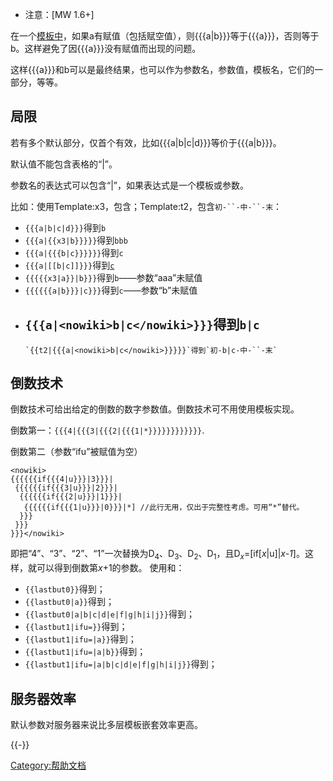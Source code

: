   - 注意：\[MW 1.6+\]

在一个[模板中](https://zh.wikipedia.org/wiki/Help:模板 "wikilink")，如果a有赋值（包括赋空值），则{{{a|b}}}等于{{{a}}}，否则等于b。这样避免了因{{{a}}}没有赋值而出现的问题。

这样{{{a}}}和b可以是最终结果，也可以作为参数名，参数值，模板名，它们的一部分，等等。

## 局限

若有多个默认部分，仅首个有效，比如{{{a|b|c|d}}}等价于{{{a|b}}}。

默认值不能包含表格的“|”。

参数名的表达式可以包含“|”，如果表达式是一个模板或参数。

比如：使用Template:x3，包含；Template:t2，包含`初-``-中-``-末`：

  - `{{{a|b|c|d}}}`得到`b`
  - `{{{a|{{x3|b}}}}}`得到`bbb`
  - `{{{a|{{{b|c}}}}}}`得到`c`
  - `{{{a|[[b|c]]}}}`得到[`c`](../Page/b.md "wikilink")
  - `{{{{{x3|a}}|b}}}`得到`b`——参数“aaa”未赋值
  - `{{{{{{a|b}}}|c}}}`得到`c`——参数“b”未赋值
  - `{{{a|<nowiki>b|c</nowiki>}}}`得到`b|c`
      -
        `{{t2|{{{a|<nowiki>b|c</nowiki>}}}}}`得到`初-b|c-中-``-末`

## 倒数技术

倒数技术可给出给定的倒数的数字参数值。倒数技术可不用使用模板实现。

倒数第一：`{{{4|{{{3|{{{2|{{{1|*}}}}}}}}}}}}`.

倒数第二（参数“ifu”被赋值为空）

    <nowiki>
    {{{{{{if{{{4|u}}}|3}}}|
     {{{{{{if{{{3|u}}}|2}}}|
      {{{{{{if{{{2|u}}}|1}}}|
       {{{{{{if{{{1|u}}}|0}}}|*] //此行无用，仅出于完整性考虑。可用“*”替代。
      }}}
     }}}
    }}}</nowiki>

即把“4”、“3”、“2”、“1”一次替换为D<sub>4</sub>、D<sub>3</sub>、D<sub>2</sub>、D<sub>1</sub>，且D<i><sub>x</sub></i>=\[if\[<i>x</i>|u\]|<i>x-1</i>\]。这样，就可以得到倒数第<i>x</i>+1的参数。
使用和：

  - `{{lastbut0}}`得到；
  - `{{lastbut0|a}}`得到；
  - `{{lastbut0|a|b|c|d|e|f|g|h|i|j}}`得到；
  - `{{lastbut1|ifu=}}`得到；
  - `{{lastbut1|ifu=|a}}`得到；
  - `{{lastbut1|ifu=|a|b}}`得到；
  - `{{lastbut1|ifu=|a|b|c|d|e|f|g|h|i|j}}`得到；

## 服务器效率

默认参数对服务器来说比多层模板嵌套效率更高。

{{-}}

[Category:帮助文档](https://zh.wikipedia.org/wiki/Category:帮助文档 "wikilink")